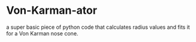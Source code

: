 # Von-Karman-ator
a super basic piece of python code that calculates radius values and fits it for a Von Karman nose cone.

